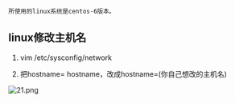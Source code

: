 ```
所使用的linux系统是centos-6版本。
```
## linux修改主机名

1. vim  /etc/sysconfig/network

2. 把hostname= hostname，改成hostname=(你自己想改的主机名)

![21.png](https://cdn.acwing.com/media/article/image/2022/08/29/136759_3398a5cc27-21.png)
